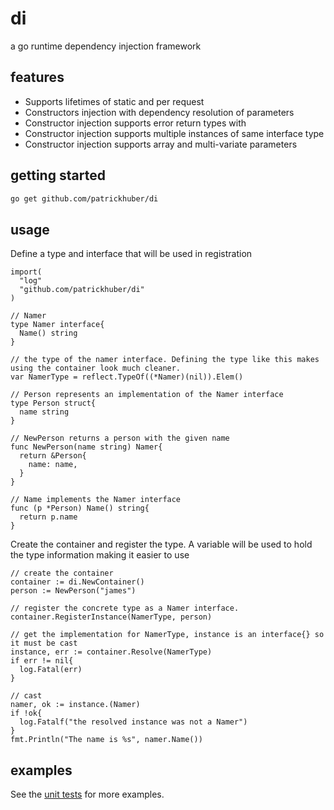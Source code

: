 # di
a go runtime dependency injection framework

## features

* Supports lifetimes of static and per request
* Constructors injection with dependency resolution of parameters
* Constructor injection supports error return types with 
* Constructor injection supports multiple instances of same interface type
* Constructor injection supports array and multi-variate parameters 

## getting started

```bash
go get github.com/patrickhuber/di
```

## usage

Define a type and interface that will be used in registration

```golang
import(
  "log"
  "github.com/patrickhuber/di"
)

// Namer
type Namer interface{
  Name() string
}

// the type of the namer interface. Defining the type like this makes using the container look much cleaner.
var NamerType = reflect.TypeOf((*Namer)(nil)).Elem()

// Person represents an implementation of the Namer interface
type Person struct{
  name string
}

// NewPerson returns a person with the given name
func NewPerson(name string) Namer{
  return &Person{
    name: name,
  }
}

// Name implements the Namer interface
func (p *Person) Name() string{
  return p.name
}
```

Create the container and register the type. A variable will be used to hold the type information making it easier to use

```golang
// create the container
container := di.NewContainer()
person := NewPerson("james")

// register the concrete type as a Namer interface.
container.RegisterInstance(NamerType, person)

// get the implementation for NamerType, instance is an interface{} so it must be cast
instance, err := container.Resolve(NamerType)
if err != nil{
  log.Fatal(err)
}

// cast
namer, ok := instance.(Namer)
if !ok{
  log.Fatalf("the resolved instance was not a Namer")
}
fmt.Println("The name is %s", namer.Name())
```

## examples

See the [unit tests](container_test.go) for more examples. 